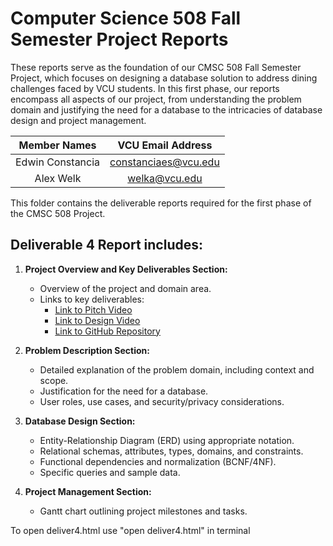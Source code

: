 # Computer Science 508 Fall Semester Project Reports

These reports serve as the foundation of our CMSC 508 Fall Semester Project, which focuses on designing a database solution to address dining challenges faced by VCU students. In this first phase, our reports encompass all aspects of our project, from understanding the problem domain and justifying the need for a database to the intricacies of database design and project management. 

| Member Names | VCU Email Address |
| :---: | :---: |
| Edwin Constancia | constanciaes@vcu.edu |
| Alex Welk | welka@vcu.edu |


This folder contains the deliverable reports required for the first phase of the CMSC 508 Project.

## Deliverable 4 Report includes:

1. **Project Overview and Key Deliverables Section:**  
   - Overview of the project and domain area.
   - Links to key deliverables:
     - [Link to Pitch Video](insert_link_here)
     - [Link to Design Video](insert_link_here)
     - [Link to GitHub Repository](insert_link_here)

2. **Problem Description Section:**  
   - Detailed explanation of the problem domain, including context and scope.
   - Justification for the need for a database.
   - User roles, use cases, and security/privacy considerations.

3. **Database Design Section:**  
   - Entity-Relationship Diagram (ERD) using appropriate notation.
   - Relational schemas, attributes, types, domains, and constraints.
   - Functional dependencies and normalization (BCNF/4NF).
   - Specific queries and sample data.

4. **Project Management Section:**  
   - Gantt chart outlining project milestones and tasks.

To open deliver4.html use "open deliver4.html" in terminal 
